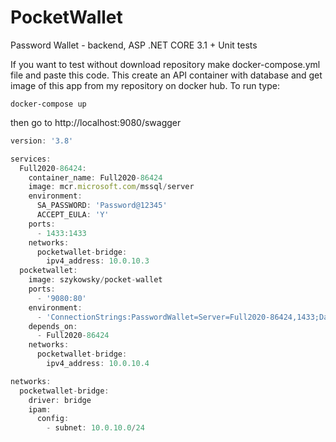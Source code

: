 # PocketWallet
Password Wallet - backend, ASP .NET CORE 3.1 + Unit tests

If you want to test without download repository make docker-compose.yml file and paste this code. This create an API container with database and get image of this app from my repository on docker hub. To run type: 
```
docker-compose up
```
then go to http://localhost:9080/swagger
```javascript
version: '3.8'

services:
  Full2020-86424:
    container_name: Full2020-86424
    image: mcr.microsoft.com/mssql/server
    environment:
      SA_PASSWORD: 'Password@12345'
      ACCEPT_EULA: 'Y'
    ports:
      - 1433:1433
    networks:
      pocketwallet-bridge:
        ipv4_address: 10.0.10.3
  pocketwallet:
    image: szykowsky/pocket-wallet
    ports:
      - '9080:80'
    environment:
      - 'ConnectionStrings:PasswordWallet=Server=Full2020-86424,1433;Database=PasswordWallet;User=sa;Password=Password@12345;Trusted_Connection=False;'
    depends_on:
      - Full2020-86424
    networks:
      pocketwallet-bridge:
        ipv4_address: 10.0.10.4

networks:
  pocketwallet-bridge:
    driver: bridge
    ipam:
      config:
        - subnet: 10.0.10.0/24
 ```
